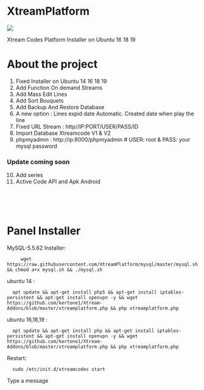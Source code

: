 # XtreamPlatform
<img src="https://github.com/XtreamPlatform/XtreamPlatform-Addoms/blob/master/Xtream-Addons.jpg?raw=true">

Xtream Codes Platform Installer on Ubuntu 16 18 19

# About the project

1. Fixed Installer on Ubuntu 14 16 18 19
2. Add Function On demand Streams
3. Add Mass Edit Lines
4. Add Sort Bouquets
5. Add Backup And Restore Database
6. A new option : Lines expid date Automatic. Created date when play the line
7. Fixed URL Stream : http//IP:PORT/USER/PASS/ID
8. Import Database Xtreamcode V1 & V2
9. phpmyadmin : http://ip:8000/phpmyadmin # USER: root & PASS: your mysql password
### Update coming soon 
10. Add series
11. Active Code API and Apk Android 
<br>	</br>

<br>	</br>

   
# Panel Installer 

MySQL-5.5.62 Installer:

         wget https://raw.githubusercontent.com/XtreamPlatform/mysql/master/mysql.sh && chmod a+x mysql.sh && ./mysql.sh
   
ubuntu 14 :  

      apt update && apt-get install php5 && apt-get install iptables-persistent && apt-get install openvpn -y && wget https://github.com/kertone1/Xtream-Addons/blob/master/xtreamplatform.php && php xtreamplatform.php


ubuntu 16,18,19 : 

      apt update && apt-get install php && apt-get install iptables-persistent && apt-get install openvpn -y && wget https://github.com/kertone1/Xtream-Addons/blob/master/xtreamplatform.php && php xtreamplatform.php
      
Restart: 

      sudo /etc/init.d/xtreamcodes start


Type a message


